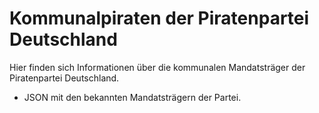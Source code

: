 # Kommunalpiraten der Piratenpartei Deutschland

Hier finden sich Informationen über die kommunalen Mandatsträger der Piratenpartei Deutschland.

* JSON mit den bekannten Mandatsträgern der Partei.

